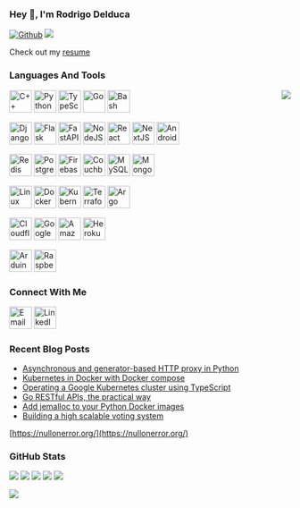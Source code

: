 ### Hey 👋, I'm Rodrigo Delduca

[![Github](https://img.shields.io/github/followers/skhaz?label=Follow&style=social)](https://github.com/skhaz) [![](https://img.shields.io/twitter/follow/skhaz?style=social)](https://twitter.com/skhaz)

Check out my [resume](https://gcs.skhaz.dev/resume.pdf)

### Languages And Tools

<img align="right" src="https://i.giphy.com/media/QQQoLTqkm7v3y/giphy.webp" />

<a href="https://cplusplus.com/" target="_blank"><img src="https://cdn.worldvectorlogo.com/logos/c.svg" alt="C++" width="40" height="40" /></a>
<a href="https://www.python.org/" target="_blank"><img src="https://www.vectorlogo.zone/logos/python/python-icon.svg" alt="Python" width="40" height="40" /></a>
<a href="https://www.typescriptlang.org/" target="_blank"><img src="https://www.vectorlogo.zone/logos/typescriptlang/typescriptlang-icon.svg" alt="TypeScript" width="40" height="40" /></a>
<a href="https://go.dev/" target="_blank"><img src="https://www.vectorlogo.zone/logos/golang/golang-icon.svg" alt="Go" width="40" height="40" /></a>
<a href="https://www.gnu.org/software/bash/" target="_blank"><img src="https://www.vectorlogo.zone/logos/gnu_bash/gnu_bash-icon.svg" alt="Bash" width="40" height="40" /></a>

<a href="https://www.djangoproject.com/" target="_blank"><img src="https://www.vectorlogo.zone/logos/djangoproject/djangoproject-icon.svg" alt="Django" width="40" height="40" /></a>
<a href="https://flask.palletsprojects.com/" target="_blank"><img src="https://www.vectorlogo.zone/logos/pocoo_flask/pocoo_flask-icon.svg" alt="Flask" width="40" height="40" /></a>
<a href="https://fastapi.tiangolo.com/" target="_blank"><img src="https://cdn.worldvectorlogo.com/logos/fastapi-1.svg" alt="FastAPI" width="40" height="40" /></a>
<a href="https://nodejs.org/" target="_blank"><img src="https://www.vectorlogo.zone/logos/nodejs/nodejs-icon.svg" alt="NodeJS" width="40" height="40" /></a>
<a href="https://reactjs.org/" target="_blank"><img src="https://www.vectorlogo.zone/logos/reactjs/reactjs-icon.svg" alt="React" width="40" height="40" /></a>
<a href="https://nextjs.org/" target="_blank"><img src="https://www.svgrepo.com/show/354113/nextjs-icon.svg" alt="NextJS" width="40" height="40" /></a>
<a href="https://www.android.com/" target="_blank"><img src="https://www.vectorlogo.zone/logos/android/android-icon.svg" alt="Android" width="40" height="40" /></a>

<a href="https://redis.io/" target="_blank"><img src="https://www.vectorlogo.zone/logos/redis/redis-icon.svg" alt="Redis" width="40" height="40" /></a>
<a href="https://www.postgresql.org/" target="_blank"><img src="https://www.vectorlogo.zone/logos/postgresql/postgresql-icon.svg" alt="PostgreSQL" width="40" height="40" /></a>
<a href="https://firebase.google.com/" target="_blank"><img src="https://www.vectorlogo.zone/logos/firebase/firebase-icon.svg" alt="Firebase" width="40" height="40" /></a>
<a href="https://www.couchbase.com/" target="_blank"><img src="https://www.vectorlogo.zone/logos/couchbase/couchbase-icon.svg" alt="Couchbase" width="40" height="40" /></a>
<a href="https://www.mysql.com/" target="_blank"><img src="https://www.vectorlogo.zone/logos/mysql/mysql-icon.svg" alt="MySQL" width="40" height="40" /></a>
<a href="https://www.mongodb.com/" target="_blank"><img src="https://www.vectorlogo.zone/logos/mongodb/mongodb-icon.svg" alt="MongoDB" width="40" height="40" /></a>

<a href="https://www.kernel.org/" target="_blank"><img src="https://www.vectorlogo.zone/logos/linux/linux-icon.svg" alt="Linux" width="40" height="40" /></a>
<a href="https://www.docker.com/" target="_blank"><img src="https://www.vectorlogo.zone/logos/docker/docker-icon.svg" alt="Docker" width="40" height="40" /></a>
<a href="https://kubernetes.io/" target="_blank"><img src="https://www.vectorlogo.zone/logos/kubernetes/kubernetes-icon.svg" alt="Kubernetes" width="40" height="40" /></a>
<a href="https://www.terraform.io/" target="_blank"><img src="https://www.vectorlogo.zone/logos/terraformio/terraformio-icon.svg" alt="Terraform" width="40" height="40" /></a>
<a href="https://argoproj.github.io/" target="_blank"><img src="https://www.vectorlogo.zone/logos/argoprojio/argoprojio-icon.svg" alt="Argo" width="40" height="40" /></a>

<a href="https://www.cloudflare.com/" target="_blank"><img src="https://www.vectorlogo.zone/logos/cloudflare/cloudflare-icon.svg" alt="Cloudflare" width="40" height="40" /></a>
<a href="https://cloud.google.com/" target="_blank"><img src="https://www.vectorlogo.zone/logos/google_cloud/google_cloud-icon.svg" alt="Google Cloud" width="40" height="40" /></a>
<a href="https://aws.amazon.com/" target="_blank"><img src="https://www.vectorlogo.zone/logos/amazon_aws/amazon_aws-icon.svg" alt="Amazon AWS" width="40" height="40" /></a>
<a href="https://www.heroku.com/" target="_blank"><img src="https://www.vectorlogo.zone/logos/heroku/heroku-icon.svg" alt="Heroku" width="40" height="40" /></a>

<a href="https://www.arduino.cc/" target="_blank"><img src="https://www.vectorlogo.zone/logos/arduino/arduino-icon.svg" alt="Arduino" width="40" height="40" /></a>
<a href="https://www.raspberrypi.org/" target="_blank"><img src="https://www.vectorlogo.zone/logos/raspberrypi/raspberrypi-icon.svg" alt="Raspberry Pi" width="40" height="40" /></a>

### Connect With Me

<a href="mailto:rodrigodelduca@gmail.com"><img src="https://www.vectorlogo.zone/logos/gmail/gmail-icon.svg" alt="Email" width="40" height="40" /></a>
<a href="https://www.linkedin.com/in/skhaz/" target="_blank"><img src="https://www.vectorlogo.zone/logos/linkedin/linkedin-icon.svg" alt="LinkedIn" width="40" height="40" /></a>

### Recent Blog Posts

<!-- BLOG:START -->
- [Asynchronous and generator-based HTTP proxy in Python](https://nullonerror.org/2022/11/05/asynchronous-and-generator-based-http-proxy-in-python/)
- [Kubernetes in Docker with Docker compose](https://nullonerror.org/2022/08/26/kind-kubernetes-with-docker-compose/)
- [Operating a Google Kubernetes cluster using TypeScript](https://nullonerror.org/2022/08/21/operating-a-google-kubernetes-cluster-using-typescript/)
- [Go RESTful APIs, the practical way](https://nullonerror.org/2022/07/30/go-restful-api-the-practical-way/)
- [Add jemalloc to your Python Docker images](https://nullonerror.org/2022/03/16/add-jemalloc-to-your-python-docker-images/)
- [Building a high scalable voting system](https://nullonerror.org/2022/03/12/building-a-high-scalable-voting-system/)
<!-- BLOG:END -->

[https://nullonerror.org/](https://nullonerror.org/)

### GitHub Stats

![](https://github-profile-summary-cards.vercel.app/api/cards/profile-details?username=skhaz&theme=github)
![](https://github-profile-summary-cards.vercel.app/api/cards/repos-per-language?username=skhaz&theme=github)
![](https://github-profile-summary-cards.vercel.app/api/cards/most-commit-language?username=skhaz&theme=github)
![](https://github-profile-summary-cards.vercel.app/api/cards/stats?username=skhaz&theme=github)
![](https://github-profile-summary-cards.vercel.app/api/cards/productive-time?username=skhaz&theme=github)

![](https://komarev.com/ghpvc/?username=skhaz)
